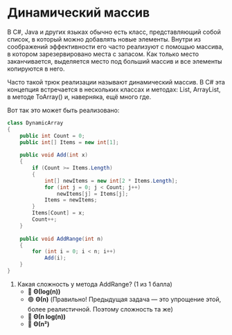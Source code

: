 # Динамический массив

В C#, Java и других языках обычно есть класс, представляющий собой список, в который можно добавлять новые элементы. Внутри из соображений эффективности его часто реализуют с помощью массива, в котором зарезервировано места с запасом. Как только место заканчивается, выделяется место под больший массив и все элементы копируются в него.

Часто такой трюк реализации называют динамический массив. В C# эта концепция встречается в нескольких классах и методах: List, ArrayList, в методе ToArray() и, наверняка, ещё много где.

Вот так это может быть реализовано:

```cs
class DynamicArray
{
    public int Count = 0;
    public int[] Items = new int[1];
   
    public void Add(int x)
    {
        if (Count >= Items.Length)
        {
            int[] newItems = new int[2 * Items.Length];
            for (int j = 0; j < Count; j++)
                newItems[j] = Items[j];
            Items = newItems;
        }
        Items[Count] = x;
        Count++;
    }
   
    public void AddRange(int n)
    {
        for (int i = 0; i < n; i++)
            Add(i);
    }
}
```

1. Какая сложность у метода AddRange? (1 из 1 балла)
   * 🔴 **Θ(log(n))**
   * 🟢 **Θ(n)** (Правильно! Предыдущая задача — это упрощение этой, более реалистичной. Поэтому сложность та же)
   * 🔴 **Θ(n log(n))**
   * 🔴 **Θ(n²)**
